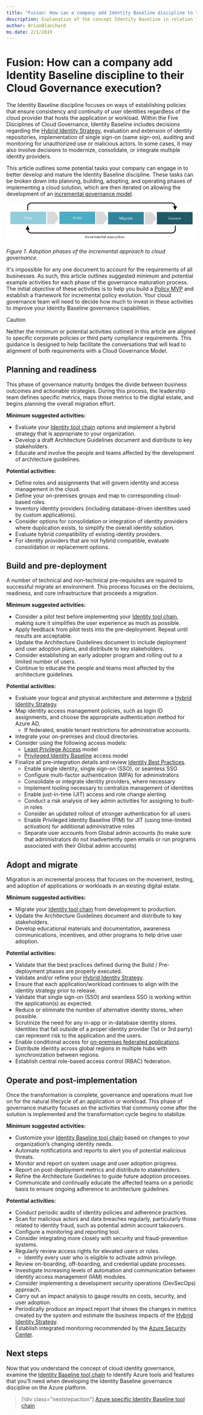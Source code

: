 ```yaml
---
title: "Fusion: How can a company add Identity Baseline discipline to their Cloud Governance execution?"
description: Explanation of the concept Identity Baseline in relation to cloud governance
author: BrianBlanchard
ms.date: 2/1/2019
---
```


# Fusion: How can a company add Identity Baseline discipline to their Cloud Governance execution?

The Identity Baseline discipline focuses on ways of establishing policies that ensure consistency and continuity of user identities regardless of the cloud provider that hosts the application or workload. Within the Five Disciplines of Cloud Governance, Identity Baseline includes decisions regarding the [Hybrid Identity Strategy](../../decision-guides/identity/overview.md), evaluation and extension of identity repositories, implementation of single sign-on (same sign-on), auditing and monitoring for unauthorized use or malicious actors. In some cases, it may also involve decisions to modernize, consolidate, or integrate multiple identity providers.

This article outlines some potential tasks your company can engage in to better develop and mature the Identity Baseline discipline. These tasks can be broken down into planning, building, adopting, and operating phases of implementing a cloud solution, which are then iterated on allowing the development of an [incremental governance model](../journeys/overview.md#incremental-cloud-governance-model).

![Four phases of adoption](../../_images/adoption-phases.png)

*Figure 1. Adoption phases of the incremental approach to cloud governance.*

It's impossible for any one document to account for the requirements of all businesses. As such, this article outlines suggested minimum and potential example activities for each phase of the governance maturation process. The initial objective of these activities is to help you build a [Policy MVP](../journeys/overview.md#incremental-cloud-governance-model) and establish a framework for incremental policy evolution. Your cloud governance team will need to decide how much to invest in these activities to improve your Identity Baseline governance capabilities.

> [!CAUTION]
> Neither the minimum or potential activities outlined in this article are aligned to specific corporate policies or third party compliance requirements. This guidance is designed to help facilitate the conversations that will lead to alignment of both requirements with a Cloud Governance Model.

## Planning and readiness

This phase of governance maturity bridges the divide between business outcomes and actionable strategies. During this process, the leadership team defines specific metrics, maps those metrics to the digital estate, and begins planning the overall migration effort.

**Minimum suggested activities:**

* Evaluate your [Identity tool chain](toolchain.md) options and implement a hybrid strategy that is appropriate to your organization.
* Develop a draft Architecture Guidelines document and distribute to key stakeholders.
* Educate and involve the people and teams affected by the development of architecture guidelines.

**Potential activities:**

* Define roles and assignments that will govern identity and access management in the cloud.
* Define your on-premises groups and map to corresponding cloud-based roles.
* Inventory identity providers (including database-driven identities used by custom applications).
* Consider options for consolidation or integration of identity providers where duplication exists, to simplify the overall identity solution.
* Evaluate hybrid compatibility of existing identity providers.
* For identity providers that are not hybrid compatible, evaluate consolidation or replacement options.

## Build and pre-deployment

A number of technical and non-technical pre-requisites are required to successful migrate an environment. This process focuses on the decisions, readiness, and core infrastructure that proceeds a migration.

**Minimum suggested activities:**

* Consider a pilot test before implementing your [Identity tool chain](toolchain.md), making sure it simplifies the user experience as much as possible.
* Apply feedback from pilot tests into the pre-deployment. Repeat until results are acceptable.
* Update the Architecture Guidelines document to include deployment and user adoption plans, and distribute to key stakeholders.
* Consider establishing an early adopter program and rolling out to a limited number of users.
* Continue to educate the people and teams most affected by the architecture guidelines.

**Potential activities:**

* Evaluate your logical and physical architecture and determine a [Hybrid Identity Strategy](../../decision-guides/identity/overview.md).
* Map identity access management policies, such as login ID assignments, and choose the appropriate authentication method for Azure AD.
  * If federated, enable tenant restrictions for administrative accounts.
* Integrate your on-premises and cloud directories.
* Consider using the following access models:
  * [Least Privilege Access](/windows-server/identity/ad-ds/plan/security-best-practices/implementing-least-privilege-administrative-models) model
  * [Privileged Identity Baseline](/azure/active-directory/privileged-identity-management/pim-configure) access model
* Finalize all pre-integration details and review [Identity Best Practices](/azure/security/azure-security-identity-management-best-practices).
  * Enable single identity, single sign-on (SSO), or seamless SSO
  * Configure multi-factor authentication (MFA) for administrators
  * Consolidate or integrate identity providers, where necessary
  * Implement tooling necessary to centralize management of identities
  * Enable just-in-time (JIT) access and role change alerting
  * Conduct a risk analysis of key admin activities for assigning to built-in roles
  * Consider an updated rollout of stronger authentication for all users
  * Enable Privileged Identity Baseline (PIM) for JIT (using time-limited activation) for additional administrative roles
  * Separate user accounts from Global admin accounts (to make sure that administrators do not inadvertently open emails or run programs associated with their Global admin accounts)

## Adopt and migrate

Migration is an incremental process that focuses on the movement, testing, and adoption of applications or workloads in an existing digital estate.

**Minimum suggested activities:**

* Migrate your [Identity tool chain](toolchain.md) from development to production.
* Update the Architecture Guidelines document and distribute to key stakeholders.
* Develop educational materials and documentation, awareness communications, incentives, and other programs to help drive user adoption.

**Potential activities:**

* Validate that the best practices defined during the Build / Pre-deployment phases are properly executed.
* Validate and/or refine your [Hybrid Identity Strategy](../../decision-guides/identity/overview.md).
* Ensure that each application/workload continues to align with the identity strategy prior to release.
* Validate that single sign-on (SSO) and seamless SSO is working within the application(s) as expected.
* Reduce or eliminate the number of alternative identity stores, when possible.
* Scrutinize the need for any in-app or in-database identity stores. Identities that fall outside of a proper identity provider (1st or 3rd party) can represent risk to the application and the users.
* Enable conditional access for [on-premises federated applications](/azure/active-directory/active-directory-device-registration-on-premises-setup).
* Distribute identity across global regions in multiple hubs with synchronization between regions.
* Establish central role-based access control (RBAC) federation.

## Operate and post-implementation

Once the transformation is complete, governance and operations must live on for the natural lifecycle of an application or workload. This phase of governance maturity focuses on the activities that commonly come after the solution is implemented and the transformation cycle begins to stabilize.

**Minimum suggested activities:**

* Customize your [Identity Baseline tool chain](toolchain.md) based on changes to your organization’s changing identity needs.
* Automate notifications and reports to alert you of potential malicious threats.
* Monitor and report on system usage and user adoption progress.
* Report on post-deployment metrics and distribute to stakeholders.
* Refine the Architecture Guidelines to guide future adoption processes.
* Communicate and continually educate the affected teams on a periodic basis to ensure ongoing adherence to architecture guidelines.

**Potential activities:**

* Conduct periodic audits of identity policies and adherence practices.
* Scan for malicious actors and data breaches regularly, particularly those related to identity fraud, such as potential admin account takeovers.
* Configure a monitoring and reporting tool.
* Consider integrating more closely with security and fraud-prevention systems.
* Regularly review access rights for elevated users or roles.
  * Identify every user who is eligible to activate admin privilege.
* Review on-boarding, off-boarding, and credential update processes.
* Investigate increasing levels of automation and communication between identity access management (IAM) modules.
* Consider implementing a development security operations (DevSecOps) approach.
* Carry out an impact analysis to gauge results on costs, security, and user adoption.
* Periodically produce an impact report that shows the changes in metrics created by the system and estimate the business impacts of the [Hybrid Identity Strategy](../../decision-guides/identity/overview.md).
* Establish integrated monitoring recommended by the [Azure Security Center](/azure/security-center/security-center-intro).

## Next steps

Now that you understand the concept of cloud identity governance, examine the [Identity Baseline tool chain](toolchain.md) to identify Azure tools and features that you'll need when developing the Identity Baseline governance discipline on the Azure platform.

> [!div class="nextstepaction"]
> [Azure specific Identity Baseline tool chain](toolchain.md)